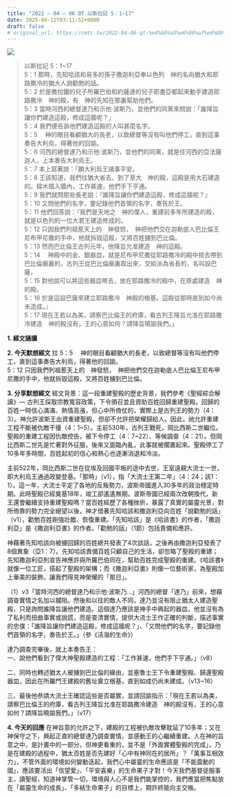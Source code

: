 ```yaml
---
title: "2022 – 04 – 06 QT 以斯拉記 5：1~17"
date: 2025-04-12T03:11:52+0800
draft: false
# original_url: https://cmtc.tw/2022-04-06-qt-%e4%bb%a5%e6%96%af%e6%8b%89%e8%a8%98-5%ef%bc%9a117
---
```


![](/images/qt.jpg)
> 以斯拉記 5：1\~17  
> 5：1 那時，先知哈該和易多的孫子撒迦利亞奉以色列　神的名向猶大和耶路撒冷的猶大人說勸勉的話。  
> 5：2 於是撒拉鐵的兒子所羅巴伯和約薩達的兒子耶書亞都起來動手建造耶路撒冷　神的殿，有　神的先知在那裏幫助他們。  
> 5：3 當時河西的總督達乃和示他‧波斯乃，並他們的同黨來問說：「誰降旨讓你們建造這殿，修成這牆呢？」  
> 5：4 我們便告訴他們建造這殿的人叫甚麼名字。  
> 5：5 　神的眼目看顧猶大的長老，以致總督等沒有叫他們停工，直到這事奏告大利烏，得著他的回諭。  
> 5：6 河西的總督達乃和示他‧波斯乃，並他們的同黨，就是住河西的亞法薩迦人，上本奏告大利烏王。  
> 5：7 本上寫著說：「願大利烏王諸事平安。  
> 5：8 王該知道，我們往猶大省去，到了至大　神的殿，這殿是用大石建造的。樑木插入牆內，工作甚速，他們手下亨通。  
> 5：9 我們就問那些長老說：『誰降旨讓你們建造這殿，修成這牆呢？』  
> 5：10 又問他們的名字，要記錄他們首領的名字，奏告於王。  
> 5：11 他們回答說：『我們是天地之　神的僕人，重建前多年所建造的殿，就是以色列的一位大君王建造修成的。  
> 5：12 只因我們列祖惹天上的　神發怒，　神把他們交在迦勒底人巴比倫王尼布甲尼撒的手中，他就拆毀這殿，又將百姓擄到巴比倫。  
> 5：13 然而巴比倫王古列元年，他降旨允准建造　神的這殿。  
> 5：14 　神殿中的金、銀器皿，就是尼布甲尼撒從耶路撒冷的殿中掠去帶到巴比倫廟裏的，古列王從巴比倫廟裏取出來，交給派為省長的，名叫設巴薩，  
> 5：15 對他說可以將這些器皿帶去，放在耶路撒冷的殿中，在原處建造　神的殿。  
> 5：16 於是這設巴薩來建立耶路撒冷　神殿的根基。這殿從那時直到如今尚未造成。』  
> 5：17 現在王若以為美，請察巴比倫王的府庫，看古列王降旨允准在耶路撒冷建造　神的殿沒有，王的心意如何？請降旨曉諭我們。」

**1. 經文誦讀**

**2.  今天默想經文**
拉 5：5 　神的眼目看顧猶大的長老，以致總督等沒有叫他們停工，直到這事奏告大利烏，得著他的回諭。  
5：12 只因我們列祖惹天上的　神發怒，　神把他們交在迦勒底人巴比倫王尼布甲尼撒的手中，他就拆毀這殿，又將百姓擄到巴比倫。

**3. 分享默想經文**
經文背景：這一段重建聖殿的歷史背景，我們參考《聖經綜合解讀》— 古列王採取宗教寬容政策，下令頒召並且資助百姓回歸重建聖殿。回歸的百姓一時信心滿滿、熱情高漲，但心中所倚仗的，實際上是古列王的勢力（4：3）。神允許波斯王出資重建聖殿，但卻不允許把榮耀歸給人。因此，祂允許重建工程不斷被仇敵干擾（4：1\~5）。主前530年，古列王戰死，岡比西斯二世繼位。聖殿的重建工程因仇敵控告，被下令停工（4：7\~22）、等候調查（4：21）。但岡比西斯二世先是忙著對外征服，後來又面臨內亂，此事就被擱置起來。聖殿停工了10多年多時間，百姓起初的信心和熱心也逐漸消退和冷淡。

主前522年，岡比西斯二世在從埃及回國平叛的途中去世，王室遠親大流士一世，即大利烏王通過政變登基。「那時」（v1），指「大流士王第二年」（4：24；該1：1）。這一年，大流士平定了各地的反叛勢力，波斯帝國進入30多年的政治穩定時期。此時聖殿已經奠基18年，竣工卻遙遙無期。波斯帝國已經兩次改朝換代，新王還會繼續支持重建聖殿嗎？當百姓經歷了各種挫折，暴露了真實的屬靈光景，對所倚靠的勢力完全絕望以後，神才借著先知哈該和撒迦利亞向百姓「說勸勉的話」（v1），勸勉百姓剛強壯膽、恢復重建。「先知哈該」是《哈該書》的作者，「撒迦利亞」是《撒迦利亞書》的作者。「勸勉的話」（1節）包括責備和應許。

神藉著先知哈該向被擄回歸的百姓總共發表了4次談話，之後再由撒迦利亞發表了8個異象（亞1：7）。先知哈該責備百姓只顧自己的生活，卻忽略了聖殿的重建；先知撒迦利亞則宣告神應許與所羅巴伯同在，幫助百姓完成聖殿的重建。《哈該書》就像一位工匠，搭起了聖殿的架構；而《撒迦利亞書》則像一位藝術家，為聖殿加上華美的裝飾，讓我們得見神榮耀的「那日」。

（1）v3「當時河西的總督達乃和示他‧波斯乃…」河西的總督「達乃」前來，想藉調查實情之名加以攔阻。然後和以往的敵人不同，達乃並沒有阻止猶太人建造聖殿，只是詢問誰降旨讓他們建造。這個達乃應該是神手中興起的器皿，他並沒有為了私利而扭曲事實或說謊，而是查清實情，提供大流士王作正確的判斷，描述事實的忠僕：「誰降旨讓你們建造這殿，修成這牆呢？」、「又問他們的名字，要記錄他們首領的名字，奏告於王。」（參《活潑的生命》）

達乃調查完畢後，就上本奏告王：  
一、說他們看到了偉大神聖殿建造的工程：「工作甚速，他們手下亨通。」（v8）

二、同時也轉述猶太人被擄到巴比倫的緣由，並塞魯士王下令重建聖殿、歸還聖殿器皿，因此在所羅門王建殿的舊址奠立根基，直到如成仍尚未建成。（v13\~16）

三、最後他恭請大流士王確認這些是否屬實，並請回諭指示：「現在王若以為美，請察巴比倫王的府庫，看古列王降旨允准在耶路撒冷建造　神的殿沒有，王的心意如何？請降旨曉諭我們。」（v17）

**4. 今天的回應**
在神旨意的允許之下，建殿的工程被仇敵攻擊耽延了10多年；又在神保守之下，興起正直的總督達乃調查實情，並感動王的心繼續重建。人在神的旨意之中，是計畫中的一部分，但神更看重的，並不是「外面實體聖殿的完成」，乃是在建殿的過程中，猶太百姓是否先建好「心中有神同在的居所」？「萬事互相效力」，不管外面的環境如何變動迭起，我們心中屬靈的生命應該是「不能震動的國」，應該要活出「信望愛」、「平安喜樂」的生命果子才對！今天我們基督徒服事主，讀聖經，知道神掌管一切，環境與人心不是我們能掌控的，我們應當把焦點放在「屬靈生命的成長」、「多結生命果子」的目標上，期許終能向主交帳。
